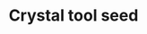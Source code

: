 ---
layout: item
title: Crystal tool seed
item-id: 23953
datatable: true
id: 23953
name: "Crystal tool seed"
members: true
lowalch: 200000
highalch: 300000
examine: "A seed to be sung into the best tools of the craft."
monsters:
  - id: 9049
    name: "Zalcano"
    members: true
    combat_level: 336
    wiki_url: "https://oldschool.runescape.wiki/w/Zalcano"
    drops:
      - quantity: "1"
        rarity: 0.005
        drop_requirements: null
---